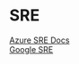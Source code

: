 # SRE

[Azure SRE Docs](https://docs.microsoft.com/en-us/azure/site-reliability-engineering/) <br>
[Google SRE](https://sre.google/sre-book/table-of-contents/)
